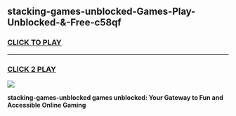 
## stacking-games-unblocked-Games-Play-Unblocked-&-Free-c58qf
<h3>
<a href="https://premium76.site?title=stacking-games-unblocked&ref=24A">CLICK TO PLAY</a></h3>
<hr>

<h3>
<a href="https://premium76.site?title=stacking-games-unblocked&ref=24A">CLICK 2 PLAY</a>
  
</h3>

<a href="https://premium76.site?title=stacking-games-unblocked&ref=24A"><img src="https://clearcache.store/games.png"></a>


**stacking-games-unblocked games unblocked: Your Gateway to Fun and Accessible Online Gaming**
